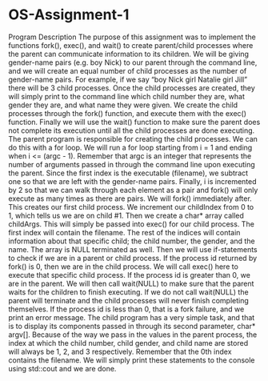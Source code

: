 # OS-Assignment-1
Program Description
The purpose of this assignment was to implement the functions fork(), exec(), and wait()
to create parent/child processes where the parent can communicate information to its children.
We will be giving gender-name pairs (e.g. boy Nick) to our parent through the command line,
and we will create an equal number of child processes as the number of gender-name pairs. For
example, if we say “boy Nick girl Natalie girl Jill” there will be 3 child processes. Once the child
processes are created, they will simply print to the command line which child number they are,
what gender they are, and what name they were given. We create the child processes through
the fork() function, and execute them with the exec() function. Finally we will use the wait()
function to make sure the parent does not complete its execution until all the child processes
are done executing.
The parent program is responsible for creating the child processes. We can do this with
a for loop. We will run a for loop starting from i = 1 and ending when i <= (argc - 1). Remember
that argc is an integer that represents the number of arguments passed in through the
command line upon executing the parent. Since the first index is the executable (filename), we
subtract one so that we are left with the gender-name pairs. Finally, i is incremented by 2 so that
we can walk through each element as a pair and fork() will only execute as many times as there
are pairs. We will fork() immediately after. This creates our first child process. We increment our
childIndex from 0 to 1, which tells us we are on child #1. Then we create a char* array called
childArgs. This will simply be passed into exec() for our child process. The first index will contain
the filename. The rest of the indices will contain information about that specific child; the child
number, the gender, and the name. The array is NULL terminated as well. Then we will use
if-statements to check if we are in a parent or child process. If the process id returned by fork()
is 0, then we are in the child process. We will call exec() here to execute that specific child
process. If the process id is greater than 0, we are in the parent. We will then call wait(NULL) to
make sure that the parent waits for the children to finish executing. If we do not call wait(NULL)
the parent will terminate and the child processes will never finish completing themselves. If the
process id is less than 0, that is a fork failure, and we print an error message.
The child program has a very simple task, and that is to display its components passed
in through its second parameter, char* argv[]. Because of the way we pass in the values in the
parent process, the index at which the child number, child gender, and child name are stored will
always be 1, 2, and 3 respectively. Remember that the 0th index contains the filename. We will
simply print these statements to the console using std::cout and we are done.
